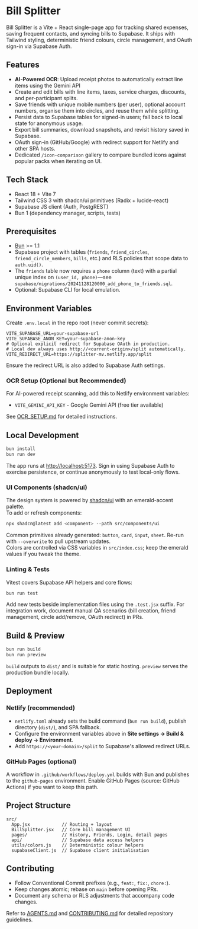 # Bill Splitter

Bill Splitter is a Vite + React single-page app for tracking shared expenses, saving frequent contacts, and syncing bills to Supabase. It ships with Tailwind styling, deterministic friend colours, circle management, and OAuth sign-in via Supabase Auth.

## Features

- **AI-Powered OCR**: Upload receipt photos to automatically extract line items using the Gemini API
- Create and edit bills with line items, taxes, service charges, discounts, and per-participant splits.
- Save friends with unique mobile numbers (per user), optional account numbers, organise them into circles, and reuse them while splitting.
- Persist data to Supabase tables for signed-in users; fall back to local state for anonymous usage.
- Export bill summaries, download snapshots, and revisit history saved in Supabase.
- OAuth sign-in (GitHub/Google) with redirect support for Netlify and other SPA hosts.
- Dedicated `/icon-comparison` gallery to compare bundled icons against popular packs when iterating on UI.

## Tech Stack

- React 18 + Vite 7
- Tailwind CSS 3 with shadcn/ui primitives (Radix + lucide-react)
- Supabase JS client (Auth, PostgREST)
- Bun 1 (dependency manager, scripts, tests)

## Prerequisites

- [Bun](https://bun.sh/) >= 1.1
- Supabase project with tables (`friends`, `friend_circles`, `friend_circle_members`, `bills`, etc.) and RLS policies that scope data to `auth.uid()`.
- The `friends` table now requires a `phone` column (text) with a partial unique index on `(user_id, phone)`—see `supabase/migrations/20241128120000_add_phone_to_friends.sql`.
- Optional: Supabase CLI for local emulation.

## Environment Variables

Create `.env.local` in the repo root (never commit secrets):

```dotenv
VITE_SUPABASE_URL=your-supabase-url
VITE_SUPABASE_ANON_KEY=your-supabase-anon-key
# Optional explicit redirect for Supabase OAuth in production.
# Local dev always uses http://<current-origin>/split automatically.
VITE_REDIRECT_URL=https://splitter-mv.netlify.app/split
```

Ensure the redirect URL is also added to Supabase Auth settings.

### OCR Setup (Optional but Recommended)

For AI-powered receipt scanning, add this to Netlify environment variables:

- `VITE_GEMINI_API_KEY` - Google Gemini API (free tier available)

See [OCR_SETUP.md](OCR_SETUP.md) for detailed instructions.

## Local Development

```bash
bun install
bun run dev
```

The app runs at <http://localhost:5173>. Sign in using Supabase Auth to exercise persistence, or continue anonymously to test local-only flows.

### UI Components (shadcn/ui)

The design system is powered by [shadcn/ui](https://ui.shadcn.com/) with an emerald-accent palette.  
To add or refresh components:

```bash
npx shadcn@latest add <component> --path src/components/ui
```

Common primitives already generated: `button`, `card`, `input`, `sheet`. Re-run with `--overwrite` to pull upstream updates.  
Colors are controlled via CSS variables in `src/index.css`; keep the emerald values if you tweak the theme.

### Linting & Tests

Vitest covers Supabase API helpers and core flows:

```bash
bun run test
```

Add new tests beside implementation files using the `.test.jsx` suffix. For integration work, document manual QA scenarios (bill creation, friend management, circle add/remove, OAuth redirect) in PRs.

## Build & Preview

```bash
bun run build
bun run preview
```

`build` outputs to `dist/` and is suitable for static hosting. `preview` serves the production bundle locally.

## Deployment

### Netlify (recommended)

- `netlify.toml` already sets the build command (`bun run build`), publish directory (`dist/`), and SPA fallback.
- Configure the environment variables above in **Site settings → Build & deploy → Environment**.
- Add `https://<your-domain>/split` to Supabase's allowed redirect URLs.

### GitHub Pages (optional)

A workflow in `.github/workflows/deploy.yml` builds with Bun and publishes to the `github-pages` environment. Enable GitHub Pages (source: GitHub Actions) if you want to keep this path.

## Project Structure

```text
src/
  App.jsx            // Routing + layout
  BillSplitter.jsx   // Core bill management UI
  pages/             // History, Friends, Login, detail pages
  api/               // Supabase data access helpers
  utils/colors.js    // Deterministic colour helpers
  supabaseClient.js  // Supabase client initialisation
```

## Contributing

- Follow Conventional Commit prefixes (e.g., `feat:`, `fix:`, `chore:`).
- Keep changes atomic; rebase on `main` before opening PRs.
- Document any schema or RLS adjustments that accompany code changes.

Refer to [AGENTS.md](AGENTS.md) and [CONTRIBUTING.md](CONTRIBUTING.md) for detailed repository guidelines.
